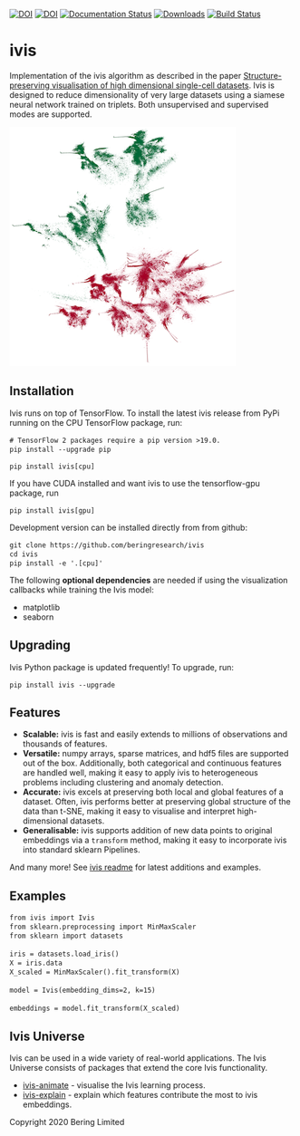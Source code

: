 [![DOI](https://joss.theoj.org/papers/10.21105/joss.01596/status.svg)](https://doi.org/10.21105/joss.01596) [![DOI](https://zenodo.org/badge/144551119.svg)](https://zenodo.org/badge/latestdoi/144551119) [![Documentation Status](https://readthedocs.org/projects/bering-ivis/badge/?version=latest)](https://bering-ivis.readthedocs.io/en/latest/?badge=latest) [![Downloads](https://pepy.tech/badge/ivis/month)](https://pepy.tech/project/ivis/month) [![Build Status](https://travis-ci.org/beringresearch/ivis.svg?branch=master)](https://travis-ci.org/beringresearch/ivis)

# ivis

Implementation of the ivis algorithm as described in the paper [Structure-preserving visualisation of high dimensional single-cell datasets](https://www.nature.com/articles/s41598-019-45301-0). Ivis is designed to reduce dimensionality of very large datasets using a siamese neural network trained on triplets. Both unsupervised and supervised modes are supported.

![ivis 10M data points](https://github.com/beringresearch/ivis/blob/master/docs/_static/parity_primes_ivis_1e7_16k_smaller_pts.png)


## Installation

Ivis runs on top of TensorFlow. To install the latest ivis release from PyPi running on the CPU TensorFlow package, run:

```
# TensorFlow 2 packages require a pip version >19.0.
pip install --upgrade pip
```

```
pip install ivis[cpu]
```

If you have CUDA installed and want ivis to use the tensorflow-gpu package, run

```
pip install ivis[gpu]
```

Development version can be installed directly from from github:

```
git clone https://github.com/beringresearch/ivis
cd ivis
pip install -e '.[cpu]'
```

The following **optional dependencies** are needed if using the visualization callbacks while training the Ivis model:
- matplotlib
- seaborn

## Upgrading

Ivis Python package is updated frequently! To upgrade, run:

```
pip install ivis --upgrade
```

## Features
* __Scalable:__ ivis is fast and easily extends to millions of observations and thousands of features. 
* __Versatile:__ numpy arrays, sparse matrices, and hdf5 files are supported out of the box. Additionally, both categorical and continuous features are handled well, making it easy to apply ivis to heterogeneous problems including clustering and anomaly detection.
* __Accurate:__ ivis excels at preserving both local and global features of a dataset. Often, ivis performs better at preserving global structure of the data than t-SNE, making it easy to visualise and interpret high-dimensional datasets.
* __Generalisable:__ ivis supports addition of new data points to original embeddings via a `transform` method, making it easy to incorporate ivis into standard sklearn Pipelines.

And many more! See [ivis readme](https://bering-ivis.readthedocs.io) for latest additions and examples.
 
## Examples

```
from ivis import Ivis
from sklearn.preprocessing import MinMaxScaler
from sklearn import datasets

iris = datasets.load_iris()
X = iris.data
X_scaled = MinMaxScaler().fit_transform(X)

model = Ivis(embedding_dims=2, k=15)

embeddings = model.fit_transform(X_scaled)
```

## Ivis Universe

Ivis can be used in a wide variety of real-world applications. The Ivis Universe consists of packages that extend the core Ivis functionality.

* [ivis-animate](https://github.com/beringresearch/ivis-animate) - visualise the Ivis learning process.
* [ivis-explain](https://github.com/beringresearch/ivis-explain) - explain which features contribute the most to ivis embeddings.

Copyright 2020 Bering Limited
